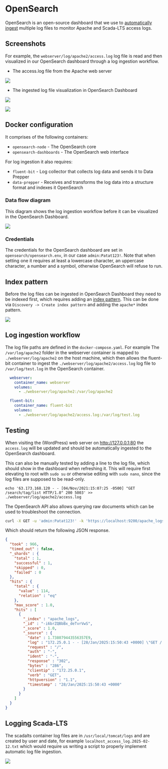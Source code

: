 # OpenSearch
OpenSearch is an open-source dashboard that we use to [automatically ingest](https://opensearch.org/docs/latest/observing-your-data/log-ingestion/) multiple log files to monitor Apache and Scada-LTS access logs.

## Screenshots
For example, the `webserver/log/apache2/access.log` log file is read and then visualized in our OpenSearch dashboard through a log ingestion workflow.

- The access.log file from the Apache web server

![](https://github.com/user-attachments/assets/4616222a-3eeb-4fc8-a8e8-b2597e3ab44a)

- The ingested log file visualization in OpenSearch Dashboard

![](https://github.com/user-attachments/assets/54c1bb90-0231-4e7e-845c-13a46008ab59)

![](https://github.com/user-attachments/assets/d1907fe0-043b-4e40-afd2-7fc72525f5fd)



## Docker configuration
It comprises of the following containers:
- `opensearch-node` - The OpenSearch core
- `opensearch-dashboards` - The OpenSearch web interface

For log ingestion it also requires:
- `fluent-bit` - Log collector that collects log data and sends it to Data Prepper
- `data-prepper` - Receives and transforms the log data into a structure format and indexes it OpenSearch

### Data flow diagram
This diagram shows the log ingestion workflow before it can be visualized in the OpenSearch Dashboard.

![](https://opensearch.org/docs/latest/images/la.png)

### Credentials
The credentials for the OpenSearch dashboard are set in `opensearch/opensearch.env`, in our case `admin:Patat123!`. Note that when setting one it requires at least a lowercase character, an uppercase character, a number and a symbol, otherwise OpenSearch will refuse to run.

## Index pattern
Before the log files can be ingested in OpenSearch Dashboard they need to be indexed first, which requires adding an [index pattern](https://opensearch.org/docs/latest/dashboards/management/index-patterns/). This can be done via `Discovery -> Create index pattern` and adding the  `apache*` index pattern.

![](https://github.com/user-attachments/assets/21962c37-8774-4c5b-a84e-af197924fb68)

## Log ingestion workflow
The log file paths are defined in the `docker-compose.yaml`. For example The `/var/log/apache2` folder in the webserver container is mapped to `./webserver/log/apache2` on the host machine, which then allows the fluent-bit container to ingest the `./webserver/log/apache2/access.log` log file to `/var/log/test.log` in the OpenSearch container.
```yml
  webserver:
    container_name: webserver
    volumes:
      - ./webserver/log/apache2:/var/log/apache2
```
```yml
  fluent-bit:
    container_name: fluent-bit
    volumes:
      - ./webserver/log/apache2/access.log:/var/log/test.log
```

## Testing
When visiting the (WordPress) web server on http://127.0.0.1:80 the `access.log` will be updated and should be automatically ingested to the OpenSearch dashboard.

This can also be manually tested by adding a line to the log file, which should show in the dashboard when refreshing it. This will require first elevating to root with `sudo su` or otherwise editing with `sudo nano`, since the log files are supposed to be read-only.
```
echo '63.173.168.120 - - [04/Nov/2021:15:07:25 -0500] "GET /search/tag/list HTTP/1.0" 200 5003' >> ./webserver/log/apache2/access.log
```

The OpenSearch API also allows querying raw documents which can be used to troubleshoot the connection.
```sh
curl -X GET -u 'admin:Patat123!' -k 'https://localhost:9200/apache_logs/_search?pretty&size=1'
```
Which should return the following JSON response.
```json
{
  "took" : 966,
  "timed_out" : false,
  "_shards" : {
    "total" : 1,
    "successful" : 1,
    "skipped" : 0,
    "failed" : 0
  },
  "hits" : {
    "total" : {
      "value" : 114,
      "relation" : "eq"
    },
    "max_score" : 1.0,
    "hits" : [
      {
        "_index" : "apache_logs",
        "_id" : "-i6brZQBbBx_deTvrVwS",
        "_score" : 1.0,
        "_source" : {
          "date" : 1.738079443556357E9,
          "log" : "172.25.0.1 - - [28/Jan/2025:15:50:43 +0000] \"GET / HTTP/1.1\" 302 286 \"-\" \"Mozilla/5.0 (Windows NT 10.0; Win64; x64; rv:134.0) Gecko/20100101 Firefox/134.0\"",
          "request" : "/",
          "auth" : "-",
          "ident" : "-",
          "response" : "302",
          "bytes" : "286",
          "clientip" : "172.25.0.1",
          "verb" : "GET",
          "httpversion" : "1.1",
          "timestamp" : "28/Jan/2025:15:50:43 +0000"
        }
      }
    ]
  }
}
```

## Logging Scada-LTS

The scadalts container log files are in `/usr/local/tomcat/logs` and are created by user and date, for example `localhost_access_log.2025-02-12.txt` which would require us writing a script to properly implement automatic log file ingestion.

![](https://github.com/user-attachments/assets/4af86778-5e30-491f-a9b8-f8c3facccd14)

